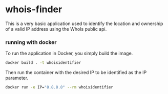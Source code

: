 # whois-finder

This is a very basic application used to identify the location and ownership of a valid IP address using the WhoIs public api.

### running with docker

To run the application in Docker, you simply build the image.

```sh
docker build . -t whoisidentifier
```

Then run the container with the desired IP to be identified as the IP parameter.

```sh
docker run -e IP="8.8.8.8" --rm whoisidentifier
```
